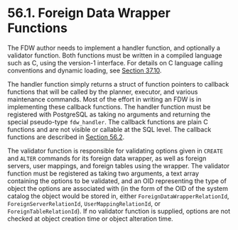 # 56.1. Foreign Data Wrapper Functions

The FDW author needs to implement a handler function, and optionally a validator function. Both functions must be written in a compiled language such as C, using the version-1 interface. For details on C language calling conventions and dynamic loading, see [Section 37.10](https://www.postgresql.org/docs/12/xfunc-c.html).

The handler function simply returns a struct of function pointers to callback functions that will be called by the planner, executor, and various maintenance commands. Most of the effort in writing an FDW is in implementing these callback functions. The handler function must be registered with PostgreSQL as taking no arguments and returning the special pseudo-type `fdw_handler`. The callback functions are plain C functions and are not visible or callable at the SQL level. The callback functions are described in [Section 56.2](https://www.postgresql.org/docs/12/fdw-callbacks.html).

The validator function is responsible for validating options given in `CREATE` and `ALTER` commands for its foreign data wrapper, as well as foreign servers, user mappings, and foreign tables using the wrapper. The validator function must be registered as taking two arguments, a text array containing the options to be validated, and an OID representing the type of object the options are associated with \(in the form of the OID of the system catalog the object would be stored in, either `ForeignDataWrapperRelationId`, `ForeignServerRelationId`, `UserMappingRelationId`, or `ForeignTableRelationId`\). If no validator function is supplied, options are not checked at object creation time or object alteration time.

